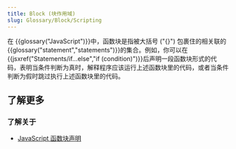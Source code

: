 ```yaml
---
title: Block (块作用域)
slug: Glossary/Block/Scripting
---
```

在 {{glossary("JavaScript")}}中，函数块是指被大括号 ("{}") 包裹住的相关联的{{glossary("statement","statements")}}的集合。例如，你可以在 {{jsxref("Statements/if...else","if (condition)")}}后声明一段函数块形式的代码，表明当条件判断为真时，解释程序应该运行上述函数块里的代码，或者当条件判断为假时跳过执行上述函数块里的代码。

## 了解更多

### 了解关于

- [JavaScript 函数块声明](/zh-CN/docs/Web/JavaScript/Reference/Statements/block)

